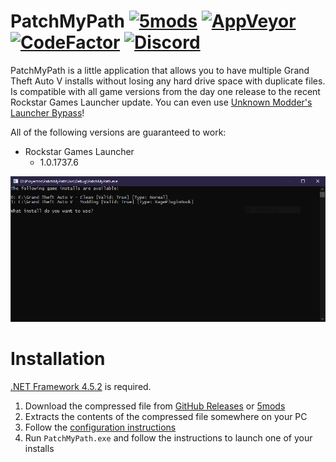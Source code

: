 # PatchMyPath [![5mods][5mods-img]][5mods-url] [![AppVeyor][appveyor-img]][appveyor-url] [![CodeFactor][codefactor-img]][codefactor-url] [![Discord][discord-img]][discord-url]

PatchMyPath is a little application that allows you to have multiple Grand Theft Auto V installs without losing any hard drive space with duplicate files. Is compatible with all game versions from the day one release to the recent Rockstar Games Launcher update. You can even use [Unknown Modder's](https://www.gta5-mods.com/users/Unknown%20Modder) [Launcher Bypass](https://www.gta5-mods.com/tools/gtavlauncherbypass)!

All of the following versions are guaranteed to work:

* Rockstar Games Launcher
    * 1.0.1737.6

<div align="center">
    <img src="preview.png"/>
</div>

# Installation

[.NET Framework 4.5.2](https://dotnet.microsoft.com/download/dotnet-framework/net452) is required.

1. Download the compressed file from [GitHub Releases][releases-url] or [5mods][5mods-url]
2. Extracts the contents of the compressed file somewhere on your PC
3. Follow the [configuration instructions](config/index.md)
4. Run `PatchMyPath.exe` and follow the instructions to launch one of your installs

[5mods-img]: https://img.shields.io/badge/5mods-download-20BA4E.svg
[5mods-url]: https://www.gta5-mods.com/tools/patchmypath
[appveyor-img]: https://img.shields.io/appveyor/ci/justalemon/patchmypath.svg?label=appveyor
[appveyor-url]: https://ci.appveyor.com/project/justalemon/patchmypath
[codefactor-img]: https://www.codefactor.io/repository/github/justalemon/patchmypath/badge
[codefactor-url]: https://www.codefactor.io/repository/github/justalemon/patchmypath
[discord-img]: https://img.shields.io/badge/discord-join-7289DA.svg
[discord-url]: https://discord.gg/Cf6sspj
[releases-url]: https://github.com/justalemon/PatchMyPath/releases
